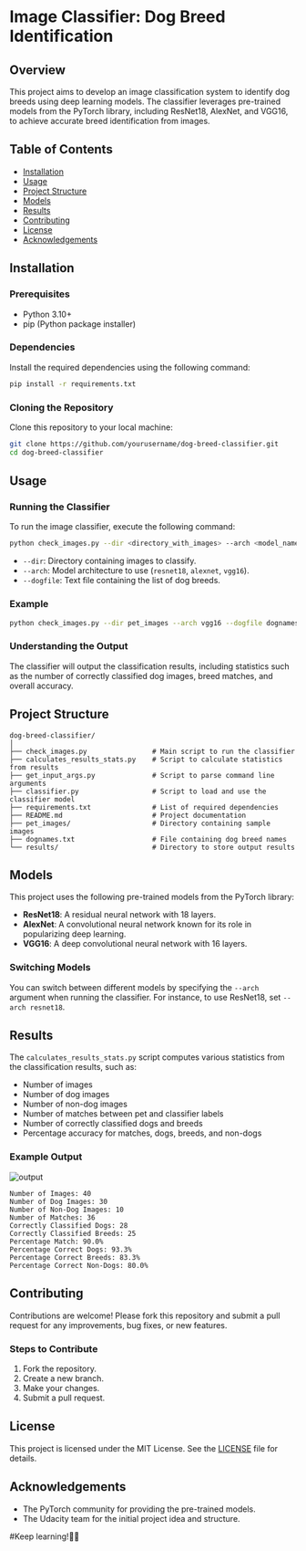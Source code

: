 # Image Classifier: Dog Breed Identification

## Overview

This project aims to develop an image classification system to identify dog breeds using deep learning models. The classifier leverages pre-trained models from the PyTorch library, including ResNet18, AlexNet, and VGG16, to achieve accurate breed identification from images.

## Table of Contents

- [Installation](#installation)
- [Usage](#usage)
- [Project Structure](#project-structure)
- [Models](#models)
- [Results](#results)
- [Contributing](#contributing)
- [License](#license)
- [Acknowledgements](#acknowledgements)

## Installation

### Prerequisites

- Python 3.10+
- pip (Python package installer)

### Dependencies

Install the required dependencies using the following command:

```bash
pip install -r requirements.txt
```

### Cloning the Repository

Clone this repository to your local machine:

```bash
git clone https://github.com/yourusername/dog-breed-classifier.git
cd dog-breed-classifier
```

## Usage

### Running the Classifier

To run the image classifier, execute the following command:

```bash
python check_images.py --dir <directory_with_images> --arch <model_name> --dogfile <dogfile.txt>
```

- `--dir`: Directory containing images to classify.
- `--arch`: Model architecture to use (`resnet18`, `alexnet`, `vgg16`).
- `--dogfile`: Text file containing the list of dog breeds.

### Example

```bash
python check_images.py --dir pet_images --arch vgg16 --dogfile dognames.txt
```

### Understanding the Output

The classifier will output the classification results, including statistics such as the number of correctly classified dog images, breed matches, and overall accuracy.

## Project Structure

```
dog-breed-classifier/
│
├── check_images.py                # Main script to run the classifier
├── calculates_results_stats.py    # Script to calculate statistics from results
├── get_input_args.py              # Script to parse command line arguments
├── classifier.py                  # Script to load and use the classifier model
├── requirements.txt               # List of required dependencies
├── README.md                      # Project documentation
├── pet_images/                    # Directory containing sample images
├── dognames.txt                   # File containing dog breed names
└── results/                       # Directory to store output results
```

## Models

This project uses the following pre-trained models from the PyTorch library:

- **ResNet18**: A residual neural network with 18 layers.
- **AlexNet**: A convolutional neural network known for its role in popularizing deep learning.
- **VGG16**: A deep convolutional neural network with 16 layers.

### Switching Models

You can switch between different models by specifying the `--arch` argument when running the classifier. For instance, to use ResNet18, set `--arch resnet18`.

## Results

The `calculates_results_stats.py` script computes various statistics from the classification results, such as:

- Number of images
- Number of dog images
- Number of non-dog images
- Number of matches between pet and classifier labels
- Number of correctly classified dogs and breeds
- Percentage accuracy for matches, dogs, breeds, and non-dogs

### Example Output

![output](https://github.com/user-attachments/assets/9050259c-0201-4184-80e8-095f18012951)

```plaintext
Number of Images: 40
Number of Dog Images: 30
Number of Non-Dog Images: 10
Number of Matches: 36
Correctly Classified Dogs: 28
Correctly Classified Breeds: 25
Percentage Match: 90.0%
Percentage Correct Dogs: 93.3%
Percentage Correct Breeds: 83.3%
Percentage Correct Non-Dogs: 80.0%
```

## Contributing

Contributions are welcome! Please fork this repository and submit a pull request for any improvements, bug fixes, or new features.

### Steps to Contribute

1. Fork the repository.
2. Create a new branch.
3. Make your changes.
4. Submit a pull request.

## License

This project is licensed under the MIT License. See the [LICENSE](LICENSE) file for details.

## Acknowledgements

- The PyTorch community for providing the pre-trained models.
- The Udacity team for the initial project idea and structure.

#Keep learning!🚀✨
